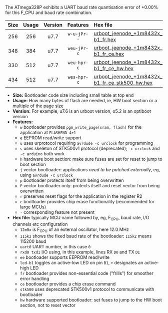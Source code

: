 The ATmega328P exhibits a UART baud rate quantisation error of +0.00% for this F_CPU and baud rate combination.

|Size|Usage|Version|Features|Hex file|
|:-:|:-:|:-:|:-:|:--|
|256|256|u7.7|`w-u-jPr--`|[urboot_jeenode_+1m8432x_++19k2_uart0_rxd0_txd1_led-b1_fr.hex](https://raw.githubusercontent.com/stefanrueger/urboot.hex/main/boards/jeenode/external_oscillator/fcpu_+1m8432x/br_++19k2/urboot_jeenode_+1m8432x_++19k2_uart0_rxd0_txd1_led-b1_fr.hex)|
|348|384|u7.7|`weu-jPr-c`|[urboot_jeenode_+1m8432x_++19k2_uart0_rxd0_txd1_ee_led-b1_fr_ce.hex](https://raw.githubusercontent.com/stefanrueger/urboot.hex/main/boards/jeenode/external_oscillator/fcpu_+1m8432x/br_++19k2/urboot_jeenode_+1m8432x_++19k2_uart0_rxd0_txd1_ee_led-b1_fr_ce.hex)|
|330|512|u7.7|`weu-hpr-c`|[urboot_jeenode_+1m8432x_++19k2_uart0_rxd0_txd1_ee_led-b1_fr_ce_hw.hex](https://raw.githubusercontent.com/stefanrueger/urboot.hex/main/boards/jeenode/external_oscillator/fcpu_+1m8432x/br_++19k2/urboot_jeenode_+1m8432x_++19k2_uart0_rxd0_txd1_ee_led-b1_fr_ce_hw.hex)|
|434|512|u7.7|`wes-hpr-c`|[urboot_jeenode_+1m8432x_++19k2_uart0_rxd0_txd1_ee_led-b1_fr_ce_stk500_hw.hex](https://raw.githubusercontent.com/stefanrueger/urboot.hex/main/boards/jeenode/external_oscillator/fcpu_+1m8432x/br_++19k2/urboot_jeenode_+1m8432x_++19k2_uart0_rxd0_txd1_ee_led-b1_fr_ce_stk500_hw.hex)|

- **Size:** Bootloader code size including small table at top end
- **Usage:** How many bytes of flash are needed, ie, HW boot section or a multiple of the page size
- **Version:** For example, u7.6 is an urboot version, o5.2 is an optiboot version
- **Features:**
  + `w` bootloader provides `pgm_write_page(sram, flash)` for the application at `FLASHEND-4+1`
  + `e` EEPROM read/write support
  + `u` uses urprotocol requiring `avrdude -c urclock` for programming
  + `s` uses skeleton of STK500v1 protocol (deprecated); `-c urclock` and `-c arduino` both work
  + `h` hardware boot section: make sure fuses are set for reset to jump to boot section
  + `j` vector bootloader: applications *need to be patched externally*, eg, using `avrdude -c urclock`
  + `p` bootloader protects itself from being overwritten
  + `P` vector bootloader only: protects itself and reset vector from being overwritten
  + `r` preserves reset flags for the application in the register R2
  + `c` bootloader provides chip erase functionality (recommended for large MCUs)
  + `-` corresponding feature not present
- **Hex file:** typically MCU name followed by, eg, F<sub>CPU</sub>, baud rate, I/O channels etc configuration
  + `12m0x` is F<sub>CPU</sub> of an external oscillator, here 12.0 MHz
  + `115k2` shows the fixed baud rate of the bootloader: `115k2` means 115200 baud
  + `uart0` UART number, in this case `0`
  + `rxd0 txd1` I/O using, in this example, lines RX `D0` and TX `D1`
  + `ee` bootloader supports EEPROM read/write
  + `led-b1` toggles an active-low LED on pin `B1`, `+` designates an active-high LED
  + `fr` bootloader provides non-essential code ("frills") for smoother error handling
  + `ce` bootloader provides a chip erase command
  + `stk500` uses deprecated STK500v1 protocol to communicate with bootloader
  + `hw` hardware supported bootloader: set fuses to jump to the HW boot section, not to reset vector
